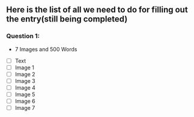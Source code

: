 ## Here is the list of all we need to do for filling out the entry(still being completed)

### Question 1:
* 7 Images and 500 Words

- [ ] Text
- [ ] Image 1
- [ ] Image 2
- [ ] Image 3
- [ ] Image 4
- [ ] Image 5
- [ ] Image 6
- [ ] Image 7

